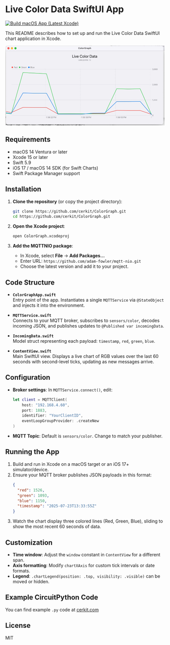 # Live Color Data SwiftUI App
[![Build macOS App (Latest Xcode)](https://github.com/cerkit/ColorGraphApp/actions/workflows/macos-build.yml/badge.svg)](https://github.com/cerkit/ColorGraphApp/actions/workflows/macos-build.yml)

This README describes how to set up and run the Live Color Data SwiftUI chart application in Xcode.

![Screenshot](https://github.com/cerkit/ColorGraphApp/blob/main/Screenshot.png?raw=true)

## Requirements

- macOS 14 Ventura or later
- Xcode 15 or later
- Swift 5.9
- iOS 17 / macOS 14 SDK (for Swift Charts)
- Swift Package Manager support

## Installation

1. **Clone the repository** (or copy the project directory):
   ```bash
   git clone https://github.com/cerkit/ColorGraph.git
   cd https://github.com/cerkit/ColorGraph.git
   ```

2. **Open the Xcode project**:
   ```bash
   open ColorGraph.xcodeproj
   ```

3. **Add the MQTTNIO package**:
   - In Xcode, select **File** → **Add Packages...**
   - Enter URL: `https://github.com/adam-fowler/mqtt-nio.git`
   - Choose the latest version and add it to your project.

## Code Structure

- **`ColorGraphApp.swift`**  
  Entry point of the app. Instantiates a single `MQTTService` via `@StateObject` and injects it into the environment.

- **`MQTTService.swift`**  
  Connects to your MQTT broker, subscribes to `sensors/color`, decodes incoming JSON, and publishes updates to `@Published var incomingData`.

- **`IncomingData.swift`**  
  Model struct representing each payload: `timestamp`, `red`, `green`, `blue`.

- **`ContentView.swift`**  
  Main SwiftUI view. Displays a live chart of RGB values over the last 60 seconds with second-level ticks, updating as new messages arrive.

## Configuration

- **Broker settings**: In `MQTTService.connect()`, edit:
  ```swift
  let client = MQTTClient(
      host: "192.168.4.60",
      port: 1883,
      identifier: "YourClientID",
      eventLoopGroupProvider: .createNew
  )
  ```
- **MQTT Topic**: Default is `sensors/color`. Change to match your publisher.

## Running the App

1. Build and run in Xcode on a macOS target or an iOS 17+ simulator/device.
2. Ensure your MQTT broker publishes JSON payloads in this format:
   ```json
   {
     "red": 1526,
     "green": 1093,
     "blue": 1150,
     "timestamp": "2025-07-23T13:33:55Z"
   }
   ```
3. Watch the chart display three colored lines (Red, Green, Blue), sliding to show the most recent 60 seconds of data.

## Customization

- **Time window**: Adjust the `window` constant in `ContentView` for a different span.
- **Axis formatting**: Modify `chartXAxis` for custom tick intervals or date formats.
- **Legend**: `.chartLegend(position: .top, visibility: .visible)` can be moved or hidden.

## Example CircuitPython Code

You can find example `.py` code at [cerkit.com](https://cerkit.com/posts/macos-rgb-color-sensor-mqtt-graph/)

## License

MIT
